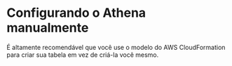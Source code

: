# Configurando o Athena manualmente

É altamente recomendável que você use o modelo do AWS CloudFormation para criar sua tabela em vez de criá-la você mesmo.
